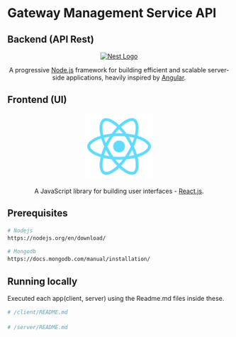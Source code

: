 # Gateway Management Service API

## Backend (API Rest)


<p align="center">
  <a href="http://nestjs.com/" target="blank"><img src="https://nestjs.com/img/logo_text.svg" width="320" alt="Nest Logo" /></a>
</p>

  <p align="center">A progressive <a href="http://nodejs.org" target="blank">Node.js</a> framework for building efficient and scalable server-side applications, heavily inspired by <a href="https://angular.io" target="blank">Angular</a>.</p>


## Frontend (UI)

<p align="center">
  <a href="https://reactjs.org/" target="blank"><img src="./client/public/logo192.png" width="150" height="150" alt="React Logo" /></a>
</p>
 <p align="center">A JavaScript library for building user interfaces - <a href="https://reactjs.org/" target="blank">React.js</a>.</p>

## Prerequisites

```bash
# Nodejs
https://nodejs.org/en/download/
```

```bash
# Mongodb
https://docs.mongodb.com/manual/installation/
```

## Running locally

Executed each app(client, server) using the Readme.md files inside these.

```bash
# /client/README.md

# /server/README.md
```
